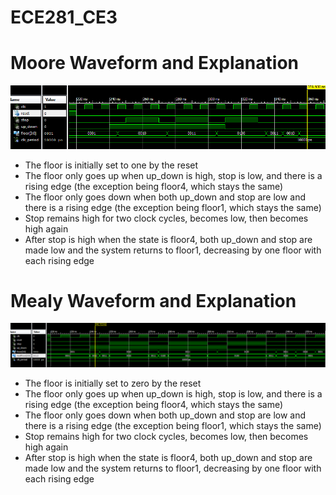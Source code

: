ECE281_CE3
==========

# Moore Waveform and Explanation
![](https://github.com/C16erikthompson/ECE281_CE3/blob/master/MooreWaveform.png?raw=true)

- The floor is initially set to one by the reset
- The floor only goes up when up_down is high, stop is low, and there is a rising edge (the exception being floor4, which stays the same)
- The floor only goes down when both up_down and stop are low and there is a rising edge (the exception being floor1, which stays the same)
- Stop remains high for two clock cycles, becomes low, then becomes high again
- After stop is high when the state is floor4, both up_down and stop are made low and the system returns to floor1, decreasing by one floor with each rising edge


# Mealy Waveform and Explanation
![](https://github.com/C16erikthompson/ECE281_CE3/blob/master/MealyWaveform.png?raw=true)

- The floor is initially set to zero by the reset
- The floor only goes up when up_down is high, stop is low, and there is a rising edge (the exception being floor4, which stays the same)
- The floor only goes down when both up_down and stop are low and there is a rising edge (the exception being floor1, which stays the same)
- Stop remains high for two clock cycles, becomes low, then becomes high again
- After stop is high when the state is floor4, both up_down and stop are made low and the system returns to floor1, decreasing by one floor with each rising edge
